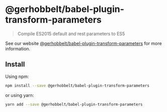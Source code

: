 # @gerhobbelt/babel-plugin-transform-parameters

> Compile ES2015 default and rest parameters to ES5

See our website [@gerhobbelt/babel-plugin-transform-parameters](https://new.babeljs.io/docs/en/next/babel-plugin-transform-parameters.html) for more information.

## Install

Using npm:

```sh
npm install --save @gerhobbelt/babel-plugin-transform-parameters
```

or using yarn:

```sh
yarn add --save @gerhobbelt/babel-plugin-transform-parameters
```
